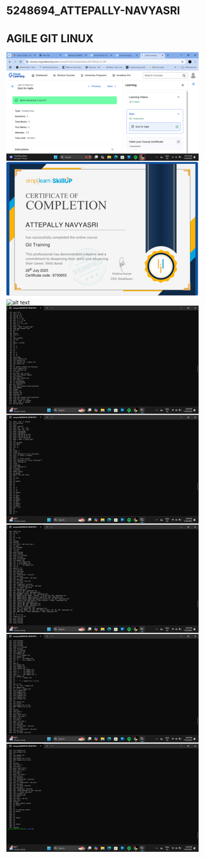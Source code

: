 # 5248694_ATTEPALLY-NAVYASRI
# AGILE GIT LINUX
![alt text](https://github.com/Navya093/5248694_ATTEPALLY-NAVYASRI/blob/bf35a484eacec1206033667516262f1f6a666bcc/SDLC/AGILE%20QUIZ.png)
![alt text](https://github.com/Navya093/5248694_ATTEPALLY-NAVYASRI/blob/7c796977214922ba4a41ce7325d60e2d84c3f2f3/SDLC/GIT%20TRAINING%20CERTIFICATE.jpg)
![alt text](![https://github.com/Navya093/5248694_ATTEPALLY-NAVYASRI/blob/ec192e59943ec0aa37ef5f90eca1f89ef350bbad/LINUX/Screenshot%20(248).png)
![alt text](https://github.com/Navya093/5248694_ATTEPALLY-NAVYASRI/blob/4c22b9c46bba0775a92147c6dfec283a45465248/LINUX/Screenshot%20(249).png)
![alt text](https://github.com/Navya093/5248694_ATTEPALLY-NAVYASRI/blob/2a80d0139ade20d59260596475ba9faa86f0bd67/LINUX/Screenshot%20(250).png)
![alt text](https://github.com/Navya093/5248694_ATTEPALLY-NAVYASRI/blob/2a80d0139ade20d59260596475ba9faa86f0bd67/LINUX/Screenshot%20(251).png)
![alt text](https://github.com/Navya093/5248694_ATTEPALLY-NAVYASRI/blob/2a80d0139ade20d59260596475ba9faa86f0bd67/LINUX/Screenshot%20(252).png)
![alt text](https://github.com/Navya093/5248694_ATTEPALLY-NAVYASRI/blob/2a80d0139ade20d59260596475ba9faa86f0bd67/LINUX/Screenshot%20(253).png)

